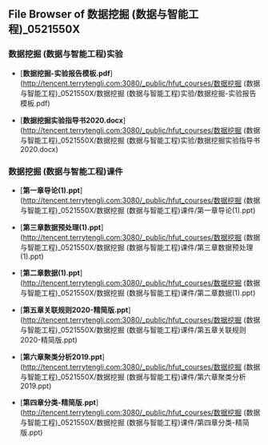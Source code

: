 ## File Browser of 数据挖掘 (数据与智能工程)_0521550X

### 数据挖掘 (数据与智能工程)实验

- [**数据挖掘-实验报告模板.pdf**](http://tencent.terrytengli.com:3080/_public/hfut_courses/数据挖掘 (数据与智能工程)_0521550X/数据挖掘 (数据与智能工程)实验/数据挖掘-实验报告模板.pdf)

- [**数据挖掘实验指导书2020.docx**](http://tencent.terrytengli.com:3080/_public/hfut_courses/数据挖掘 (数据与智能工程)_0521550X/数据挖掘 (数据与智能工程)实验/数据挖掘实验指导书2020.docx)

### 数据挖掘 (数据与智能工程)课件

- [**第一章导论(1).ppt**](http://tencent.terrytengli.com:3080/_public/hfut_courses/数据挖掘 (数据与智能工程)_0521550X/数据挖掘 (数据与智能工程)课件/第一章导论(1).ppt)

- [**第三章数据预处理(1).ppt**](http://tencent.terrytengli.com:3080/_public/hfut_courses/数据挖掘 (数据与智能工程)_0521550X/数据挖掘 (数据与智能工程)课件/第三章数据预处理(1).ppt)

- [**第二章数据(1).ppt**](http://tencent.terrytengli.com:3080/_public/hfut_courses/数据挖掘 (数据与智能工程)_0521550X/数据挖掘 (数据与智能工程)课件/第二章数据(1).ppt)

- [**第五章关联规则2020-精简版.ppt**](http://tencent.terrytengli.com:3080/_public/hfut_courses/数据挖掘 (数据与智能工程)_0521550X/数据挖掘 (数据与智能工程)课件/第五章关联规则2020-精简版.ppt)

- [**第六章聚类分析2019.ppt**](http://tencent.terrytengli.com:3080/_public/hfut_courses/数据挖掘 (数据与智能工程)_0521550X/数据挖掘 (数据与智能工程)课件/第六章聚类分析2019.ppt)

- [**第四章分类-精简版.ppt**](http://tencent.terrytengli.com:3080/_public/hfut_courses/数据挖掘 (数据与智能工程)_0521550X/数据挖掘 (数据与智能工程)课件/第四章分类-精简版.ppt)
